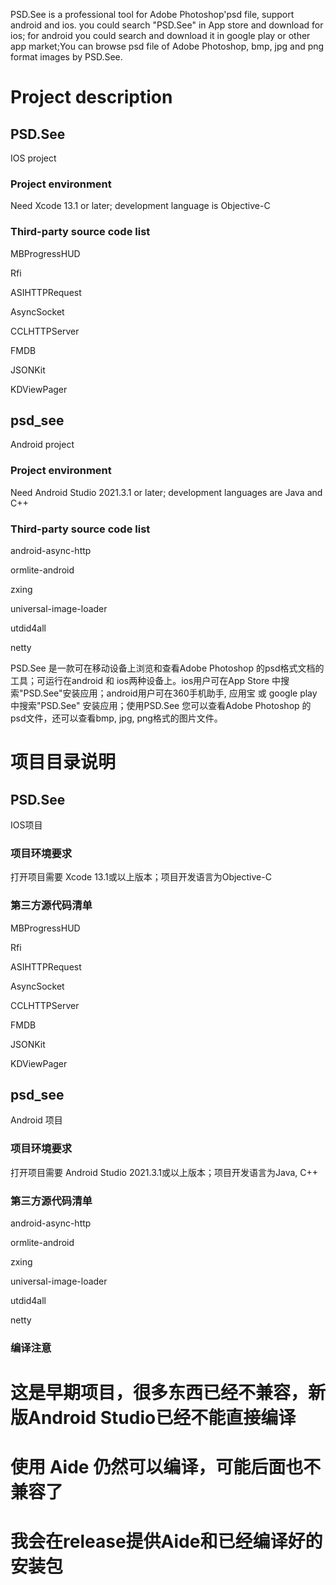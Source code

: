PSD.See is a professional tool for Adobe Photoshop'psd file, support android and ios. you could search "PSD.See" in App store and download for ios; for android you could search and download it in google play or other app market;You can browse psd file of Adobe Photoshop, bmp, jpg and png format images by PSD.See.
# Project description
## PSD.See
IOS project
### Project environment
Need Xcode 13.1 or later; development language is Objective-C
### Third-party source code list
MBProgressHUD
 
Rfi

ASIHTTPRequest

AsyncSocket

CCLHTTPServer

FMDB

JSONKit

KDViewPager
## psd_see
Android project
### Project environment
Need Android Studio 2021.3.1 or later; development languages are Java and C++
### Third-party source code list
android-async-http

ormlite-android

zxing

universal-image-loader

utdid4all

netty

PSD.See 是一款可在移动设备上浏览和查看Adobe Photoshop 的psd格式文档的工具；可运行在android 和 ios两种设备上。ios用户可在App Store 中搜索"PSD.See"安装应用；android用户可在360手机助手, 应用宝 或 google play中搜索"PSD.See" 安装应用；使用PSD.See 您可以查看Adobe Photoshop 的psd文件，还可以查看bmp, jpg, png格式的图片文件。

# 项目目录说明
## PSD.See
IOS项目
### 项目环境要求
打开项目需要 Xcode 13.1或以上版本；项目开发语言为Objective-C

### 第三方源代码清单
MBProgressHUD
 
Rfi

ASIHTTPRequest

AsyncSocket

CCLHTTPServer

FMDB

JSONKit

KDViewPager
## psd_see
Android 项目
### 项目环境要求

打开项目需要 Android Studio 2021.3.1或以上版本；项目开发语言为Java, C++
### 第三方源代码清单
android-async-http

ormlite-android

zxing

universal-image-loader

utdid4all

netty


### 编译注意
# 这是早期项目，很多东西已经不兼容，新版Android Studio已经不能直接编译
# 使用 Aide 仍然可以编译，可能后面也不兼容了
# 我会在release提供Aide和已经编译好的安装包
